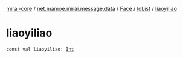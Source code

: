 [mirai-core](../../../index.md) / [net.mamoe.mirai.message.data](../../index.md) / [Face](../index.md) / [IdList](index.md) / [liaoyiliao](./liaoyiliao.md)

# liaoyiliao

`const val liaoyiliao: `[`Int`](https://kotlinlang.org/api/latest/jvm/stdlib/kotlin/-int/index.html)